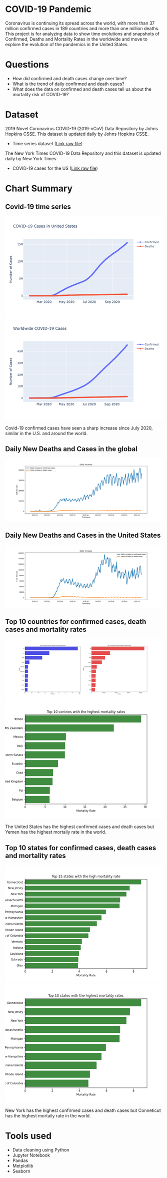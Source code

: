 # COVID-19 Pandemic
Coronavirus is continuing its spread across the world, with more than 37 million confirmed cases in 189 countries and more than one million deaths.
This project is for analyzing data to show time evolutions and snapshots of Confirmed, Deaths and Mortality Rates in the worldwide and move to explore the evolution of the pandemics in the United States.

# Questions

- How did confirmed and death cases change over time?
- What is the trend of daily confirmed and death cases?
- What does the data on confirmed and death cases tell us about the mortality risk of COVID-19?

# Dataset

2019 Novel Coronavirus COVID-19 (2019-nCoV) Data Repository by Johns Hopkins CSSE. This dataset is updated daily by Johns Hopkins CSSE.
- Time series dataset ([Link raw file](https://raw.githubusercontent.com/CSSEGISandData/COVID-19/web-data/data/cases_time.csv))

The New York Times COVID-19 Data Repository and this dataset is updated daily by New York Times.
- COVID-19 cases for the US ([Link raw file](https://raw.githubusercontent.com/nytimes/covid-19-data/master/us-states.csv))

# Chart Summary

## Covid-19 time series
![Covid-19 time series](img/US.png)
![Covid-19 time series](img/WW.png)

Covid-19 confirmed cases have seen a sharp increase since July 2020, similar in the U.S. and around the world.

## Daily New Deaths and Cases in the global
![Covid-19 time series](img/dailyglobal.png)


## Daily New Deaths and Cases in the United States
![Covid-19 time series](img/dailyus.png)

## Top 10 countries for confirmed cases, death cases and mortality rates
![Covid-19 time series](img/global_confirm_death.png)
![Covid-19 time series](img/global_mortality.png)

The United States has the highest confirmed cases and death cases but Yemen has the highest mortaily rate in the world.

## Top 10 states for confirmed cases, death cases and mortality rates
![Covid-19 time series](img/us_confirm_death.png)
![Covid-19 time series](img/us_mortality.png)

New York has the highest confirmed cases and death cases but Conneticut has the highest mortaily rate in the world.

# Tools used

- Data cleaning using Python
- Jupyter Notebook
- Pandas
- Metplotlib
- Seaborn







